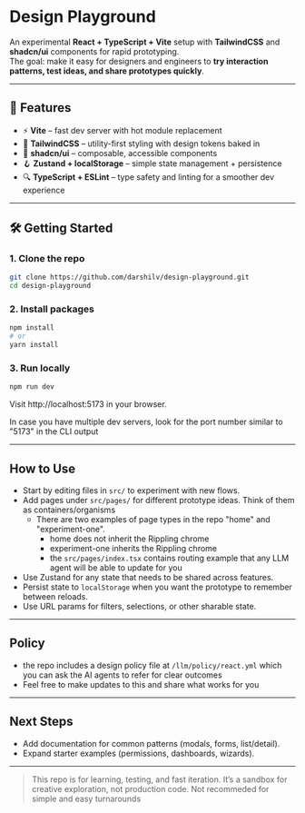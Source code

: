# Design Playground

An experimental **React + TypeScript + Vite** setup with **TailwindCSS** and **shadcn/ui** components for rapid prototyping.  
The goal: make it easy for designers and engineers to **try interaction patterns, test ideas, and share prototypes quickly**.

---

## 🚀 Features

- ⚡ **Vite** – fast dev server with hot module replacement
- 🎨 **TailwindCSS** – utility-first styling with design tokens baked in
- 🧩 **shadcn/ui** – composable, accessible components
- 🪝 **Zustand + localStorage** – simple state management + persistence
- 🔍 **TypeScript + ESLint** – type safety and linting for a smoother dev experience

---

## 🛠 Getting Started

### 1. Clone the repo

```bash
git clone https://github.com/darshilv/design-playground.git
cd design-playground
```

### 2. Install packages

```bash
npm install
# or
yarn install
```

### 3. Run locally

```bash
npm run dev
```

Visit http://localhost:5173 in your browser.

In case you have multiple dev servers, look for the port number similar to "5173" in the CLI output

---

## How to Use

- Start by editing files in `src/` to experiment with new flows.
- Add pages under `src/pages/` for different prototype ideas. Think of them as containers/organisms
  - There are two examples of page types in the repo "home" and "experiment-one".
    - home does not inherit the Rippling chrome
    - experiment-one inherits the Rippling chrome
    - the `src/pages/index.tsx` contains routing example that any LLM agent will be able to update for you
- Use Zustand for any state that needs to be shared across features.
- Persist state to `localStorage` when you want the prototype to remember between reloads.
- Use URL params for filters, selections, or other sharable state.

---

## Policy

- the repo includes a design policy file at `/llm/policy/react.yml` which you can ask the AI agents to refer for clear outcomes
- Feel free to make updates to this and share what works for you

---

## Next Steps

- Add documentation for common patterns (modals, forms, list/detail).
- Expand starter examples (permissions, dashboards, wizards).

---

> This repo is for learning, testing, and fast iteration. It’s a sandbox for creative exploration, not production code.
> Not recommeded for simple and easy turnarounds

